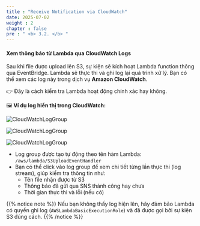 ```yaml
---
title : "Receive Notification via CloudWatch"
date: 2025-07-02
weight : 2
chapter : false
pre : " <b> 3.2. </b> "
---
```


#### Xem thông báo từ Lambda qua CloudWatch Logs

Sau khi file được upload lên S3, sự kiện sẽ kích hoạt Lambda function thông qua EventBridge. Lambda sẽ thực thi và ghi log lại quá trình xử lý. Bạn có thể xem các log này trong dịch vụ **Amazon CloudWatch**.

👉 Đây là cách kiểm tra Lambda hoạt động chính xác hay không.

🖼️ **Ví dụ log hiển thị trong CloudWatch:**

![CloudWatchLogGroup](/workshop_Pipeline/images/upload1.jpg)

![CloudWatchLogGroup](/workshop_Pipeline/images/uploadTC.jpg)


![CloudWatchLogGroup](/workshop_Pipeline/images/cloudwhat1.jpg)

- Log group được tạo tự động theo tên hàm Lambda:  
  `/aws/lambda/S3UploadEventHandler`
- Bạn có thể click vào log group để xem chi tiết từng lần thực thi (log stream), giúp kiểm tra thông tin như:
  - Tên file nhận được từ S3
  - Thông báo đã gửi qua SNS thành công hay chưa
  - Thời gian thực thi và lỗi (nếu có)

{{% notice note %}}
Nếu bạn không thấy log hiện lên, hãy đảm bảo Lambda có quyền ghi log (`AWSLambdaBasicExecutionRole`) và đã được gọi bởi sự kiện S3 đúng cách.
{{% /notice %}}
